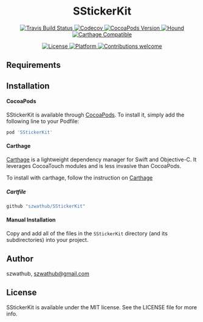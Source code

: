 <h1 align="center">SStickerKit</h1>

<p align="center">
    <a href="https://travis-ci.com/szwathub/SStickerKit">
        <img src="https://travis-ci.com/szwathub/SStickerKit.svg?branch=master" alt="Travis Build Status">
    </a>
    <a href="https://codecov.io/github/szwathub/SStickerKit">
        <img src="https://codecov.io/gh/szwathub/SStickerKit/branch/master/graph/badge.svg" alt="Codecov">
    </a>
    <a href="http://cocoapods.org/pods/SStickerKit">
        <img src="https://img.shields.io/cocoapods/v/SStickerKit.svg?style=flat" alt="CocoaPods Version">
    </a>
    <a href="https://houndci.com">
        <img src="https://img.shields.io/badge/Reviewed_by-Hound-8E64B0.svg" alt="Hound">
    </a>
    <a href="https://github.com/szwathub/SStickerKit">
        <img src="https://img.shields.io/badge/Carthage-compatible-4BC51D.svg?style=flat" alt="Carthage Compatible">
    </a>
</p>


<p align="center">
    <a href="http://cocoapods.org/pods/SStickerKit">
        <img src="https://img.shields.io/cocoapods/l/SStickerKit.svg?style=flat" alt="License">
    </a>
    <a href="http://cocoapods.org/pods/SStickerKit">
        <img src="https://img.shields.io/cocoapods/p/SStickerKit.svg?style=flat" alt="Platform">
    </a>
    <a href="https://github.com/szwathub/SStickerKit/pulls">
        <img src="https://img.shields.io/badge/contributions-welcome-brightgreen.svg?style=flat" alt="Contributions welcome">
    </a>
</p>


## Requirements

## Installation
#### CocoaPods
SStickerKit is available through [CocoaPods](http://cocoapods.org). To install it, simply add the following line to your Podfile:

```ruby
pod 'SStickerKit'
```

#### Carthage
[Carthage](https://github.com/Carthage/Carthage) is a lightweight dependency manager for Swift and Objective-C. It leverages CocoaTouch modules and is less invasive than CocoaPods.

To install with carthage, follow the instruction on [Carthage](https://github.com/Carthage/Carthage)

##### Cartfile
```ruby
github "szwathub/SStickerKit"
```

#### Manual Installation
Copy and add all of the files in the `SStickerKit` directory (and its subdirectories) into your project.

## Author

szwathub, szwathub@gmail.com

## License

SStickerKit is available under the MIT license. See the LICENSE file for more info.
